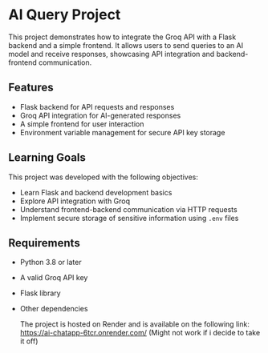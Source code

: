 # AI Query Project

This project demonstrates how to integrate the Groq API with a Flask backend and a simple frontend. It allows users to send queries to an AI model and receive responses, showcasing API integration and backend-frontend communication.

## Features
- Flask backend for API requests and responses
- Groq API integration for AI-generated responses
- A simple frontend for user interaction
- Environment variable management for secure API key storage

## Learning Goals
This project was developed with the following objectives:
- Learn Flask and backend development basics
- Explore API integration with Groq
- Understand frontend-backend communication via HTTP requests
- Implement secure storage of sensitive information using `.env` files

## Requirements
- Python 3.8 or later
- A valid Groq API key
- Flask library
- Other dependencies

  The project is hosted on Render and is available on the following link: https://ai-chatapp-6tcr.onrender.com/
  (Might not work if i decide to take it off)
